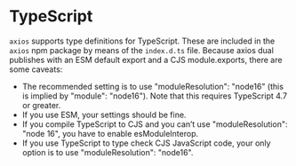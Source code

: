 # TypeScript

`axios` supports type definitions for TypeScript. These are included in the `axios` npm package by means of the `index.d.ts` file. Because axios dual publishes with an ESM default export and a CJS module.exports, there are some caveats:

- The recommended setting is to use "moduleResolution": "node16" (this is implied by "module": "node16"). Note that this requires TypeScript 4.7 or greater.
- If you use ESM, your settings should be fine.
- If you compile TypeScript to CJS and you can’t use "moduleResolution": "node 16", you have to enable esModuleInterop.
- If you use TypeScript to type check CJS JavaScript code, your only option is to use "moduleResolution": "node16".
